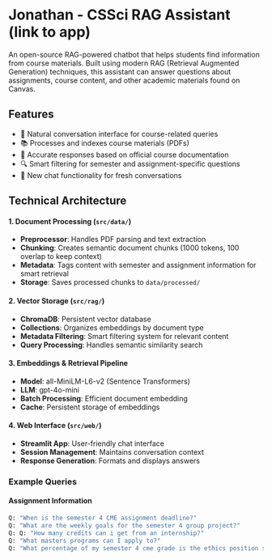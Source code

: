 # Jonathan - CSSci RAG Assistant (link to app)

An open-source RAG-powered chatbot that helps students find information from course materials. Built using modern RAG (Retrieval Augmented Generation) techniques, this assistant can answer questions about assignments, course content, and other academic materials found on Canvas.

## Features

- 🤖 Natural conversation interface for course-related queries
- 📚 Processes and indexes course materials (PDFs)
- 🎯 Accurate responses based on official course documentation
- 🔍 Smart filtering for semester and assignment-specific questions
- 🔄 New chat functionality for fresh conversations

## Technical Architecture
#### 1. Document Processing (`src/data/`)
- **Preprocessor**: Handles PDF parsing and text extraction
- **Chunking**: Creates semantic document chunks (1000 tokens, 100 overlap to keep context)
- **Metadata**: Tags content with semester and assignment information for smart retrieval
- **Storage**: Saves processed chunks to `data/processed/`

#### 2. Vector Storage (`src/rag/`)
- **ChromaDB**: Persistent vector database
- **Collections**: Organizes embeddings by document type
- **Metadata Filtering**: Smart filtering system for relevant content
- **Query Processing**: Handles semantic similarity search

#### 3. Embeddings & Retrieval Pipeline
- **Model**: all-MiniLM-L6-v2 (Sentence Transformers)
- **LLM**: gpt-4o-mini
- **Batch Processing**: Efficient document embedding
- **Cache**: Persistent storage of embeddings

#### 4. Web Interface (`src/web/`)
- **Streamlit App**: User-friendly chat interface
- **Session Management**: Maintains conversation context
- **Response Generation**: Formats and displays answers

### Example Queries

#### Assignment Information
```bash
Q: "When is the semester 4 CME assignment deadline?"
Q: "What are the weekly goals for the semester 4 group project?"
Q: Q: "How many credits can i get from an internship?"
Q: "What masters programs can I apply to?"
Q: "What percentage of my semester 4 cme grade is the ethics position statement?"


